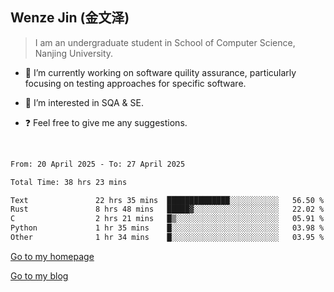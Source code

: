 ## Wenze Jin (金文泽)

> I am an undergraduate student in School of Computer Science, Nanjing University.

- 🔭 I’m currently working on software quility assurance, particularly focusing on testing approaches for specific software.
  
- 🌱 I’m interested in SQA & SE.
  
- ❓ Feel free to give me any suggestions.  

<br>  

<!--START_SECTION:waka-->

```txt
From: 20 April 2025 - To: 27 April 2025

Total Time: 38 hrs 23 mins

Text               22 hrs 35 mins  ██████████████░░░░░░░░░░░   56.50 %
Rust               8 hrs 48 mins   █████▓░░░░░░░░░░░░░░░░░░░   22.02 %
C                  2 hrs 21 mins   █▒░░░░░░░░░░░░░░░░░░░░░░░   05.91 %
Python             1 hr 35 mins    █░░░░░░░░░░░░░░░░░░░░░░░░   03.98 %
Other              1 hr 34 mins    █░░░░░░░░░░░░░░░░░░░░░░░░   03.95 %
```

<!--END_SECTION:waka-->

[Go to my homepage](https://wenzejin.github.io)

[Go to my blog](https://wenzejin.notion.site/Wenze-Jin-s-Blog-1635e9fa7b6d80b3adcedfacc74aa717?pvs=4)
